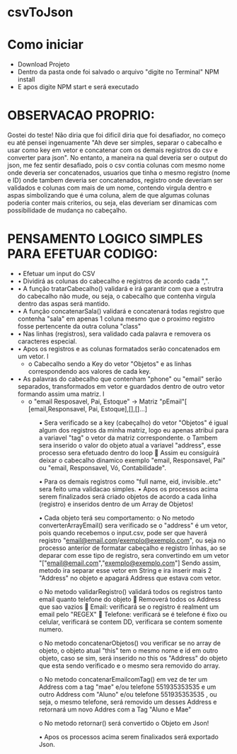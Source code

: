 # csvToJson

# Como iniciar
<ul>
  <li>Download Projeto</li>
  <li>Dentro da pasta onde foi salvado o arquivo "digite no Terminal" NPM install</li>
  <li>E apos digite NPM start e será executado</li>
</ul>

# OBSERVACAO PROPRIO:
Gostei do teste! Não diria que foi dificil diria que foi desafiador, no começo eu até pensei ingenuamente "Ah deve ser simples, separar o cabecalho e usar como key em vetor e concatenar com os demais registros do csv e converter para json". No entanto, a maneira na qual deveria ser o output do json, me fez sentir desafiado, pois o csv contia colunas com mesmo nome onde deveria ser concatenados, usuarios que tinha o mesmo registro (nome e ID) onde tambem deveria ser concatenados, registro onde deveriam ser validados e colunas com mais de um nome, contendo virgula dentro e aspas simbolizando que é uma coluna, alem de que algumas colunas poderia conter mais criterios, ou seja, elas deveriam ser dinamicas com possibilidade de mudança no cabeçalho.


# PENSAMENTO LOGICO SIMPLES PARA EFETUAR CODIGO:
<ul>
<li>•	Efetuar um input do CSV </li>
<li>•	Dividirá as colunas do cabecalho e registros de acordo cada ",".
<li>•	A função tratarCabecalho() validará e irá garantir com que a estrutra do cabecalho não mude, ou seja, o cabecalho que contenha virgula dentro das aspas será mantido.
<li>•	A função concatenarSala() validará e concatenará todas registro que contenha "sala" em apenas 1 coluna mesmo que o proximo registro fosse pertencente da outra coluna "class" 
<li>•	Nas linhas (registros), sera validado cada palavra  e removera os caracteres especial.
<li>•	Apos os registros e as colunas formatados serão concatenados em um vetor. l
<ul>
 <li> o	Cabecalho sendo a Key do vetor "Objetos" e as linhas correspondendo aos valores de cada key.</li>
</ul>
</li>
<li>•	As palavras do cabecalho que contenham "phone" ou "email" serão separados, transformados em vetor e guardados dentro de outro vetor formando assim uma matriz. l
<ul>
<li> o	"email Resposavel, Pai, Estoque"   -> Matriz "pEmail"[ [email,Responsavel, Pai, Estoque],[],[]...]</li>
<ul>
</li>
•	Sera verificado se a key (cabeçalho) do vetor "Objetos"  é igual algum dos registros da minha matriz, logo eu apenas atribui para a variavel "tag" o vetor da matriz correspondente. 
  o	Tambem sera inserido o valor do objeto atual a variavel "address", esse processo sera efetuado dentro do loop
    	Assim eu consiguirá deixar o cabecalho dinamico exemplo "email, Responsavel, Pai" ou "email, Responsavel, Vó, Contabilidade".

•	Para os demais registros como "full name, eid, invisible..etc" sera feito uma validacao simples.
•	Apos os processos acima serem finalizados será criado objetos de acordo a cada linha (registro) e inseridos dentro de um Array de Objetos!

•	Cada objeto terá seu comportamento:
  o	No metodo converterArrayEmail() sera verificado se o "address" é um vetor, pois quando recebemos o input.csv, pode ser que haverá registro "email@email.com/exemplo@exemplo.com", ou seja no processo anterior de formatar cabeçalho e registro linhas, ao se deparar com esse tipo de registro, sera convertindo em um vetor "["email@email.com","exemplo@exemplo.com"]
	  Sendo assim, metodo ira separar esse vetor em String e ira inserir mais 2 "Address" no objeto e apagará Address que estava com vetor.

  o	No metodo validarRegistro() validará todos os registros tanto email quanto telefone do objeto
    	Removerá todos os Address que sao vazios
    	Email: verificará se o registro é realment um email pelo "REGEX"
    	Telefone: verificará se é telefone é fixo ou celular, verificará se contem DD, verificara se contem somente numero.

  o	No metodo concatenarObjetos() vou verificar se no array de objeto, o objeto atual "this" tem o mesmo nome e id em outro objeto, caso se sim, será inserido no this os "Address" do objeto que esta sendo verificado e o mesmo sera removido do array.

  o	No metodo concatenarEmailcomTag() em vez de ter um Address com a tag "mae" e/ou telefone 551935353535 e um outro Address com "Aluno" e/ou telefone 551935353535 , ou seja, o mesmo telefone,
  será removido um desses Address e retornará um novo Addres com a Tag "Aluno e Mae" 

  o	No metodo retornar() será convertido o Objeto em Json!

  •	Apos os processos acima serem finalixados será exportado Json.
